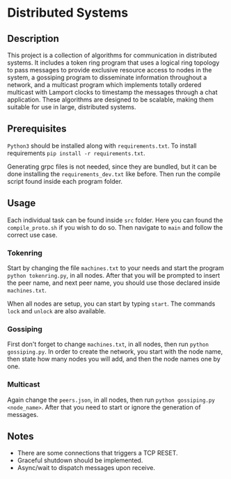 # Distributed Systems

## Description

This project is a collection of algorithms for communication in distributed systems. It includes a token ring program that uses a logical ring topology to pass messages to provide exclusive resource access to nodes in the system, a gossiping program to disseminate information throughout a network, and a multicast program which implements totally ordered multicast with Lamport clocks to timestamp the messages through a chat application. These algorithms are designed to be scalable, making them suitable for use in large, distributed systems.

## Prerequisites

`Python3` should be installed along with `requirements.txt`.
To install requirements `pip install -r requirements.txt`.

Generating grpc files is not needed, since they are bundled, but it can be done installing the `requirements_dev.txt` like before.
Then run the compile script found inside each program folder.

## Usage

Each individual task can be found inside `src` folder.
Here you can found the `compile_proto.sh` if you wish to do so.
Then navigate to `main` and follow the correct use case.

### Tokenring

Start by changing the file `machines.txt` to your needs and start the program `python tokenring.py`, in all nodes.
After that you will be prompted to insert the peer name, and next peer name, you should use those declared inside `machines.txt`.

When all nodes are setup, you can start by typing `start`. The commands `lock` and `unlock` are also available.

### Gossiping

First don't forget to change `machines.txt`, in all nodes, then run `python gossiping.py`.
In order to create the network, you start with the node name, then state how many nodes you will add, and then the node names one by one.

### Multicast

Again change the `peers.json`, in all nodes, then run `python gossiping.py <node_name>`. After that you need to start or ignore the generation of messages.

## Notes

 - There are some connections that triggers a TCP RESET.
 - Graceful shutdown should be implemented.
 - Async/wait to dispatch messages upon receive.
